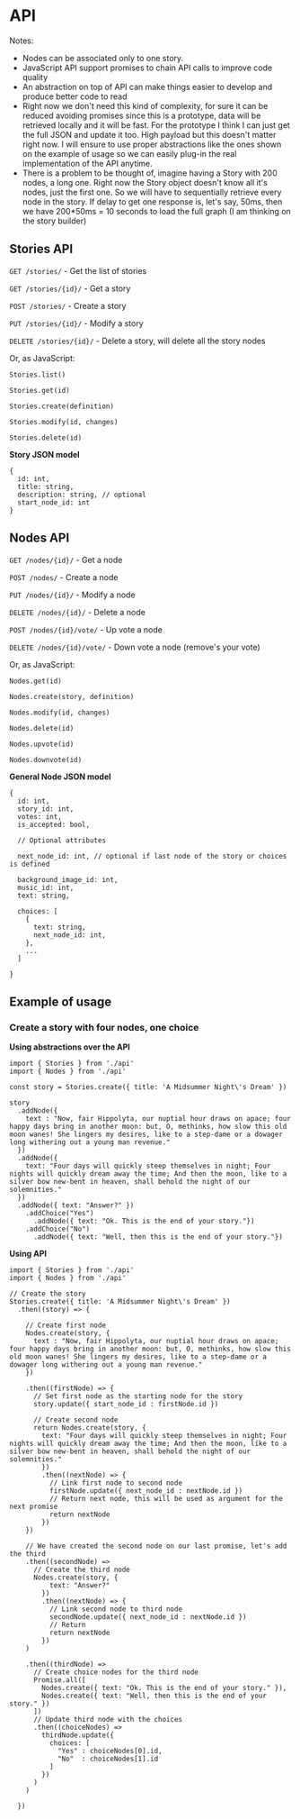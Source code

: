 # API

Notes: 
- Nodes can be associated only to one story.
- JavaScript API support promises to chain API calls to improve code quality
- An abstraction on top of API can make things easier to develop and produce better code to read
- Right now we don't need this kind of complexity, for sure it can be reduced avoiding promises since 
  this is a prototype, data will be retrieved locally and it will be fast. For the prototype I think
  I can just get the full JSON and update it too. High payload but this doesn't matter right now. I will
  ensure to use proper abstractions like the ones shown on the example of usage so we can easily plug-in
  the real implementation of the API anytime.
- There is a problem to be thought of, imagine having a Story with 200 nodes, a long one. Right now the Story
  object doesn't know all it's nodes, just the first one. So we will have to sequentially retrieve every node
  in the story. If delay to get one response is, let's say, 50ms, then we have 200*50ms = 10 seconds to load
  the full graph (I am thinking on the story builder)


## Stories API

`GET /stories/` - Get the list of stories

`GET /stories/{id}/` - Get a story

`POST /stories/` - Create a story

`PUT /stories/{id}/` - Modify a story

`DELETE /stories/{id}/` - Delete a story, will delete all the story nodes

Or, as JavaScript:

`Stories.list()`

`Stories.get(id)`

`Stories.create(definition)`

`Stories.modify(id, changes)`

`Stories.delete(id)`

**Story JSON model**

```es6
{
  id: int,
  title: string,
  description: string, // optional
  start_node_id: int
}
```


## Nodes API

`GET /nodes/{id}/` - Get a node

`POST /nodes/` - Create a node

`PUT /nodes/{id}/` - Modify a node

`DELETE /nodes/{id}/` - Delete a node

`POST /nodes/{id}/vote/` - Up vote a node

`DELETE /nodes/{id}/vote/` - Down vote a node (remove's your vote)

Or, as JavaScript:

`Nodes.get(id)`

`Nodes.create(story, definition)`

`Nodes.modify(id, changes)`

`Nodes.delete(id)`

`Nodes.upvote(id)`

`Nodes.downvote(id)`


**General Node JSON model**

```es6
{
  id: int,
  story_id: int,
  votes: int,
  is_accepted: bool,
  
  // Optional attributes
  
  next_node_id: int, // optional if last node of the story or choices is defined

  background_image_id: int,
  music_id: int,
  text: string,
  
  choices: [
    { 
      text: string,
      next_node_id: int,
    },
    ...
  ]
  
}
```


## Example of usage

### Create a story with four nodes, one choice

**Using abstractions over the API**


```es6
import { Stories } from './api'
import { Nodes } from './api'

const story = Stories.create({ title: 'A Midsummer Night\'s Dream' })

story
  .addNode({ 
    text : "Now, fair Hippolyta, our nuptial hour draws on apace; four happy days bring in another moon: but, O, methinks, how slow this old moon wanes! She lingers my desires, like to a step-dame or a dowager long withering out a young man revenue."
  })
  .addNode({
    text: "Four days will quickly steep themselves in night; Four nights will quickly dream away the time; And then the moon, like to a silver bow new-bent in heaven, shall behold the night of our solemnities."
  })
  .addNode({ text: "Answer?" })
    .addChoice("Yes")
      .addNode({ text: "Ok. This is the end of your story."})
    .addChoice("No")
      .addNode({ text: "Well, then this is the end of your story."})
```

**Using API**

```es6
import { Stories } from './api'
import { Nodes } from './api'

// Create the story
Stories.create({ title: 'A Midsummer Night\'s Dream' })
  .then((story) => {
    
    // Create first node
    Nodes.create(story, { 
      text : "Now, fair Hippolyta, our nuptial hour draws on apace; four happy days bring in another moon: but, O, methinks, how slow this old moon wanes! She lingers my desires, like to a step-dame or a dowager long withering out a young man revenue."
    })
    
    .then((firstNode) => {
      // Set first node as the starting node for the story
      story.update({ start_node_id : firstNode.id })
      
      // Create second node
      return Nodes.create(story, {
        text: "Four days will quickly steep themselves in night; Four nights will quickly dream away the time; And then the moon, like to a silver bow new-bent in heaven, shall behold the night of our solemnities."
        })
        .then((nextNode) => {
          // Link first node to second node
          firstNode.update({ next_node_id : nextNode.id })
          // Return next node, this will be used as argument for the next promise
          return nextNode
        })
    })
    
    // We have created the second node on our last promise, let's add the third
    .then((secondNode) =>
      // Create the third node
      Nodes.create(story, {
          text: "Answer?"
        })
        .then((nextNode) => {
          // Link second node to third node
          secondNode.update({ next_node_id : nextNode.id })
          // Return
          return nextNode
        })
    )
    
    .then((thirdNode) =>
      // Create choice nodes for the third node
      Promise.all([
        Nodes.create({ text: "Ok. This is the end of your story." }),
        Nodes.create({ text: "Well, then this is the end of your story." })
      ])
      // Update third node with the choices
      .then((choiceNodes) =>
        thirdNode.update({
          choices: [
            "Yes" : choiceNodes[0].id,
            "No"  : choiceNodes[1].id
          ]
        })
      )
    )
  
  })

```

